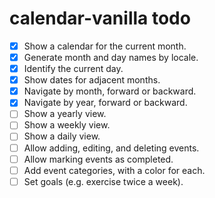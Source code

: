 # calendar-vanilla todo

- [x] Show a calendar for the current month.
- [x] Generate month and day names by locale.
- [x] Identify the current day.
- [x] Show dates for adjacent months.
- [x] Navigate by month, forward or backward.
- [x] Navigate by year, forward or backward.
- [ ] Show a yearly view.
- [ ] Show a weekly view.
- [ ] Show a daily view.
- [ ] Allow adding, editing, and deleting events.
- [ ] Allow marking events as completed.
- [ ] Add event categories, with a color for each.
- [ ] Set goals (e.g. exercise twice a week).
